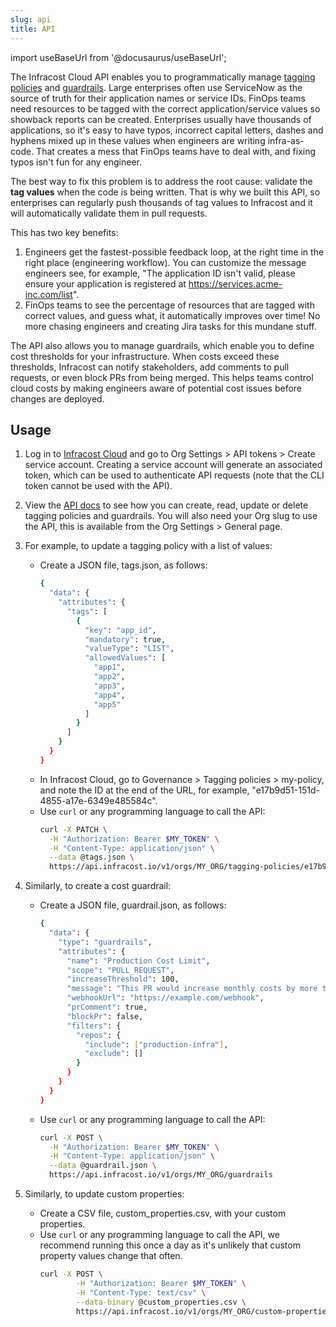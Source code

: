 ```yaml
---
slug: api
title: API
---
```


import useBaseUrl from '@docusaurus/useBaseUrl';

The Infracost Cloud API enables you to programmatically manage [tagging policies](/docs/infracost_cloud/tagging_policies) and [guardrails](/docs/infracost_cloud/guardrails). Large enterprises often use ServiceNow as the source of truth for their application names or service IDs. FinOps teams need resources to be tagged with the correct application/service values so showback reports can be created. Enterprises usually have thousands of applications, so it's easy to have typos, incorrect capital letters, dashes and hyphens mixed up in these values when engineers are writing infra-as-code. That creates a mess that FinOps teams have to deal with, and fixing typos isn't fun for any engineer.

The best way to fix this problem is to address the root cause: validate the **tag values** when the code is being written. That is why we built this API, so enterprises can regularly push thousands of tag values to Infracost and it will automatically validate them in pull requests.

This has two key benefits:
1. Engineers get the fastest-possible feedback loop, at the right time in the right place (engineering workflow). You can customize the message engineers see, for example, "The application ID isn't valid, please ensure your application is registered at https://services.acme-inc.com/list".
2. FinOps teams to see the percentage of resources that are tagged with correct values, and guess what, it automatically improves over time! No more chasing engineers and creating Jira tasks for this mundane stuff.

The API also allows you to manage guardrails, which enable you to define cost thresholds for your infrastructure. When costs exceed these thresholds, Infracost can notify stakeholders, add comments to pull requests, or even block PRs from being merged. This helps teams control cloud costs by making engineers aware of potential cost issues before changes are deployed.

## Usage

1. Log in to [Infracost Cloud](https://dashboard.infracost.io) and go to Org Settings > API tokens > Create service account. Creating a service account will generate an associated token, which can be used to authenticate API requests (note that the CLI token cannot be used with the API).
2. View the [API docs](https://api.infracost.io/v1/docs/) to see how you can create, read, update or delete tagging policies and guardrails. You will also need your Org slug to use the API, this is available from the Org Settings > General page.
3. For example, to update a tagging policy with a list of values:
    - Create a JSON file, tags.json, as follows: 
      ```sh
      {
        "data": {
          "attributes": {
            "tags": [
              {
                "key": "app_id",
                "mandatory": true,
                "valueType": "LIST",
                "allowedValues": [
                  "app1",
                  "app2",
                  "app3",
                  "app4",
                  "app5"
                ]
              }
            ]
          }
        }
      }
      ```
    - In Infracost Cloud, go to Governance > Tagging policies > my-policy, and note the ID at the end of the URL, for example, "e17b9d51-151d-4855-a17e-6349e485584c".
    - Use `curl` or any programming language to call the API:
      ```sh
      curl -X PATCH \
        -H "Authorization: Bearer $MY_TOKEN" \
        -H "Content-Type: application/json" \
        --data @tags.json \
        https://api.infracost.io/v1/orgs/MY_ORG/tagging-policies/e17b9d51-151d-4855-a17e-6349e485584c
      ```

4. Similarly, to create a cost guardrail:
    - Create a JSON file, guardrail.json, as follows:
      ```sh
      {
        "data": {
          "type": "guardrails",
          "attributes": {
            "name": "Production Cost Limit",
            "scope": "PULL_REQUEST",
            "increaseThreshold": 100,
            "message": "This PR would increase monthly costs by more than $100. Please review and get approval.",
            "webhookUrl": "https://example.com/webhook",
            "prComment": true,
            "blockPr": false,
            "filters": {
              "repos": {
                "include": ["production-infra"],
                "exclude": []
              }
            }
          }
        }
      }
      ```
    - Use `curl` or any programming language to call the API:
      ```sh
      curl -X POST \
        -H "Authorization: Bearer $MY_TOKEN" \
        -H "Content-Type: application/json" \
        --data @guardrail.json \
        https://api.infracost.io/v1/orgs/MY_ORG/guardrails
      ```
5. Similarly, to update custom properties:
    - Create a CSV file, custom_properties.csv, with your custom properties.
    - Use `curl` or any programming language to call the API, we recommend running this once a day as it's unlikely that custom property values change that often.
      ```sh
      curl -X POST \
              -H "Authorization: Bearer $MY_TOKEN" \
              -H "Content-Type: text/csv" \
              --data-binary @custom_properties.csv \
              https://api.infracost.io/v1/orgs/MY_ORG/custom-properties
      ```
